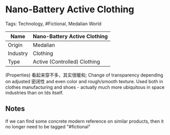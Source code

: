 # Nano-Battery Active Clothing

Tags: Technology, #Fictional, Medalian World

| Name | Nano-Battery Active Clothing  |
| --- | --- |
| Origin | Medalian |
| Industry | Clothing |
| Type | Active (Controlled) Clothing |

(Properties) 看起来穿不多，其实很暖和; Change of transparency depending on adjusted 密闭性 and even color and rough/smooth texture. Used both in clothes manufacturing and shoes - actually much more ubiquitous in space industries than on Ids itself.

## Notes

If we can find some concrete modern reference on similar products, then it no longer need to be tagged "#fictional"